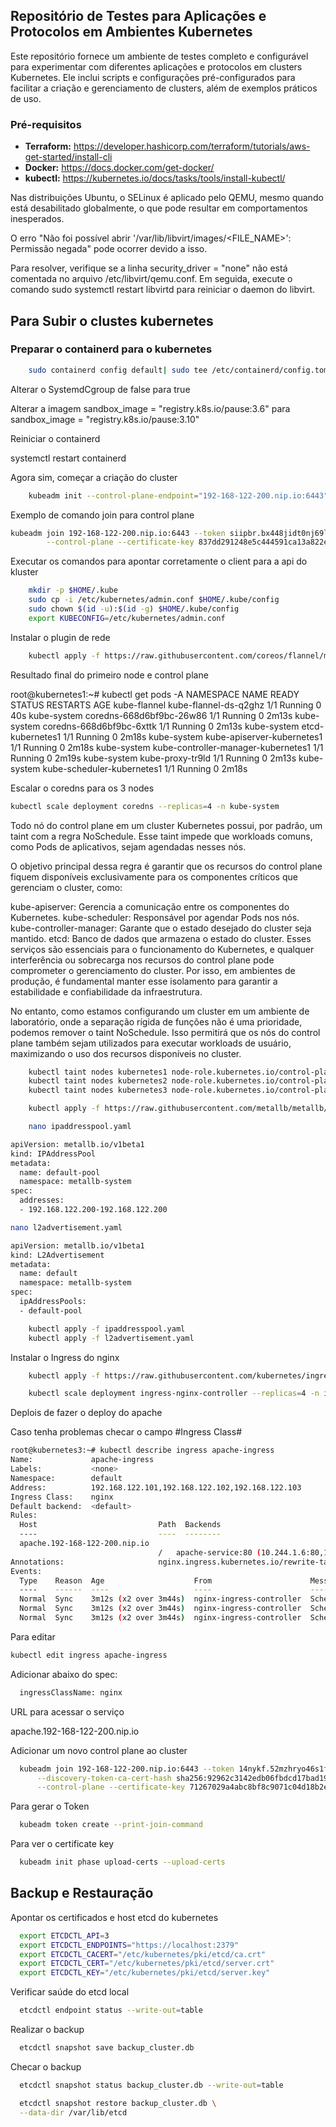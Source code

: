 ## Repositório de Testes para Aplicações e Protocolos em Ambientes Kubernetes

Este repositório fornece um ambiente de testes completo e configurável para experimentar com diferentes aplicações e protocolos em clusters Kubernetes. Ele inclui scripts e configurações pré-configurados para facilitar a criação e gerenciamento de clusters, além de exemplos práticos de uso.

### Pré-requisitos
* **Terraform:** https://developer.hashicorp.com/terraform/tutorials/aws-get-started/install-cli
* **Docker:** https://docs.docker.com/get-docker/
* **kubectl:** https://kubernetes.io/docs/tasks/tools/install-kubectl/


Nas distribuições Ubuntu, o SELinux é aplicado pelo QEMU, mesmo quando está desabilitado globalmente, o que pode resultar em comportamentos inesperados.

O erro "Não foi possível abrir '/var/lib/libvirt/images/<FILE_NAME>': Permissão negada" pode ocorrer devido a isso.

Para resolver, verifique se a linha security_driver = "none" não está comentada no arquivo /etc/libvirt/qemu.conf. Em seguida, execute o comando sudo systemctl restart libvirtd para reiniciar o daemon do libvirt.




## Para Subir o clustes kubernetes

### Preparar o containerd para o kubernetes

```bash
    sudo containerd config default| sudo tee /etc/containerd/config.toml
```

Alterar o SystemdCgroup de false para true

Alterar a imagem sandbox_image = "registry.k8s.io/pause:3.6" para sandbox_image = "registry.k8s.io/pause:3.10"

Reiniciar o containerd

systemctl restart containerd

Agora sim, começar a criação do cluster

```bash
    kubeadm init --control-plane-endpoint="192-168-122-200.nip.io:6443" --upload-certs --apiserver-advertise-address=192.168.122.101 --pod-network-cidr=10.244.0.0/16
```

Exemplo de comando join para control plane
```bash
kubeadm join 192-168-122-200.nip.io:6443 --token siipbr.bx448jidt0nj69l8 --discovery-token-ca-cert-hash sha256:f14c808de65b0a598971314ebf3e37aa0772873b6a141b18cf44bf2519f6d240 \
        --control-plane --certificate-key 837dd291248e5c444591ca13a822e8b4945fc263465702e0a1d53839a0a29536
```

Executar os comandos para apontar corretamente o client para a api do kluster

```bash
    mkdir -p $HOME/.kube
    sudo cp -i /etc/kubernetes/admin.conf $HOME/.kube/config
    sudo chown $(id -u):$(id -g) $HOME/.kube/config
    export KUBECONFIG=/etc/kubernetes/admin.conf
```

Instalar o plugin de rede 
```bash
    kubectl apply -f https://raw.githubusercontent.com/coreos/flannel/master/Documentation/kube-flannel.yml
```


Resultado final do primeiro node e control plane

root@kubernetes1:~# kubectl get pods -A
NAMESPACE      NAME                                  READY   STATUS    RESTARTS   AGE
kube-flannel   kube-flannel-ds-q2ghz                 1/1     Running   0          40s
kube-system    coredns-668d6bf9bc-26w86              1/1     Running   0          2m13s
kube-system    coredns-668d6bf9bc-6xttk              1/1     Running   0          2m13s
kube-system    etcd-kubernetes1                      1/1     Running   0          2m18s
kube-system    kube-apiserver-kubernetes1            1/1     Running   0          2m18s
kube-system    kube-controller-manager-kubernetes1   1/1     Running   0          2m19s
kube-system    kube-proxy-tr9ld                      1/1     Running   0          2m13s
kube-system    kube-scheduler-kubernetes1            1/1     Running   0          2m18s


Escalar o coredns para os 3 nodes
```bash
kubectl scale deployment coredns --replicas=4 -n kube-system
```

Todo nó do control plane em um cluster Kubernetes possui, por padrão, um taint com a regra NoSchedule. Esse taint impede que workloads comuns, como Pods de aplicativos, sejam agendadas nesses nós.

O objetivo principal dessa regra é garantir que os recursos do control plane fiquem disponíveis exclusivamente para os componentes críticos que gerenciam o cluster, como:

kube-apiserver: Gerencia a comunicação entre os componentes do Kubernetes.
kube-scheduler: Responsável por agendar Pods nos nós.
kube-controller-manager: Garante que o estado desejado do cluster seja mantido.
etcd: Banco de dados que armazena o estado do cluster.
Esses serviços são essenciais para o funcionamento do Kubernetes, e qualquer interferência ou sobrecarga nos recursos do control plane pode comprometer o gerenciamento do cluster. Por isso, em ambientes de produção, é fundamental manter esse isolamento para garantir a estabilidade e confiabilidade da infraestrutura.

No entanto, como estamos configurando um cluster em um ambiente de laboratório, onde a separação rígida de funções não é uma prioridade, podemos remover o taint NoSchedule. Isso permitirá que os nós do control plane também sejam utilizados para executar workloads de usuário, maximizando o uso dos recursos disponíveis no cluster.

```bash
    kubectl taint nodes kubernetes1 node-role.kubernetes.io/control-plane:NoSchedule-
    kubectl taint nodes kubernetes2 node-role.kubernetes.io/control-plane:NoSchedule-
    kubectl taint nodes kubernetes3 node-role.kubernetes.io/control-plane:NoSchedule-
```

```bash
    kubectl apply -f https://raw.githubusercontent.com/metallb/metallb/v0.14.9/config/manifests/metallb-native.yaml
```

```bash
    nano ipaddresspool.yaml
```

```bash
apiVersion: metallb.io/v1beta1
kind: IPAddressPool
metadata:
  name: default-pool
  namespace: metallb-system
spec:
  addresses:
  - 192.168.122.200-192.168.122.200
```

```bash
nano l2advertisement.yaml
```

```bash
apiVersion: metallb.io/v1beta1
kind: L2Advertisement
metadata:
  name: default
  namespace: metallb-system
spec:
  ipAddressPools:
  - default-pool
```

```bash
    kubectl apply -f ipaddresspool.yaml
    kubectl apply -f l2advertisement.yaml
```

Instalar o Ingress do nginx

```bash
    kubectl apply -f https://raw.githubusercontent.com/kubernetes/ingress-nginx/refs/heads/main/deploy/static/provider/baremetal/deploy.yaml
```
```bash
    kubectl scale deployment ingress-nginx-controller --replicas=4 -n ingress-nginx
```


Deplois de fazer o deploy do apache


Caso tenha problemas checar o campo #Ingress Class#
```bash
root@kubernetes3:~# kubectl describe ingress apache-ingress
Name:             apache-ingress
Labels:           <none>
Namespace:        default
Address:          192.168.122.101,192.168.122.102,192.168.122.103
Ingress Class:    nginx
Default backend:  <default>
Rules:
  Host                           Path  Backends
  ----                           ----  --------
  apache.192-168-122-200.nip.io  
                                 /   apache-service:80 (10.244.1.6:80,10.244.2.6:80,10.244.0.6:80)
Annotations:                     nginx.ingress.kubernetes.io/rewrite-target: /
Events:
  Type    Reason  Age                    From                      Message
  ----    ------  ----                   ----                      -------
  Normal  Sync    3m12s (x2 over 3m44s)  nginx-ingress-controller  Scheduled for sync
  Normal  Sync    3m12s (x2 over 3m44s)  nginx-ingress-controller  Scheduled for sync
  Normal  Sync    3m12s (x2 over 3m44s)  nginx-ingress-controller  Scheduled for sync
```
Para editar
```bash
kubectl edit ingress apache-ingress
```
Adicionar abaixo do spec:
```bash
  ingressClassName: nginx
```


URL para acessar o serviço

apache.192-168-122-200.nip.io



Adicionar um novo control plane ao cluster

```bash
  kubeadm join 192-168-122-200.nip.io:6443 --token 14nykf.52mzhryo46s1f02m \
      --discovery-token-ca-cert-hash sha256:92962c3142edb06fbdcd17bad19405757d53fed9ef59a48e9952306df5f4ebdd \
      --control-plane --certificate-key 71267029a4abc8bf8c9071c04d18b2eb6766f27bd4b5a697355aa8f69980f47e
```

Para gerar o Token
```bash
  kubeadm token create --print-join-command
```

Para ver o certificate key

```bash
  kubeadm init phase upload-certs --upload-certs
```




## Backup e Restauração ##

Apontar os certificados e host etcd do kubernetes
```bash
  export ETCDCTL_API=3
  export ETCDCTL_ENDPOINTS="https://localhost:2379"
  export ETCDCTL_CACERT="/etc/kubernetes/pki/etcd/ca.crt"
  export ETCDCTL_CERT="/etc/kubernetes/pki/etcd/server.crt"
  export ETCDCTL_KEY="/etc/kubernetes/pki/etcd/server.key"
```

Verificar saúde do etcd local
```bash
  etcdctl endpoint status --write-out=table
```

Realizar o backup

```bash
  etcdctl snapshot save backup_cluster.db
```

Checar o backup

```bash
  etcdctl snapshot status backup_cluster.db --write-out=table
```

```bash
  etcdctl snapshot restore backup_cluster.db \
  --data-dir /var/lib/etcd
```
